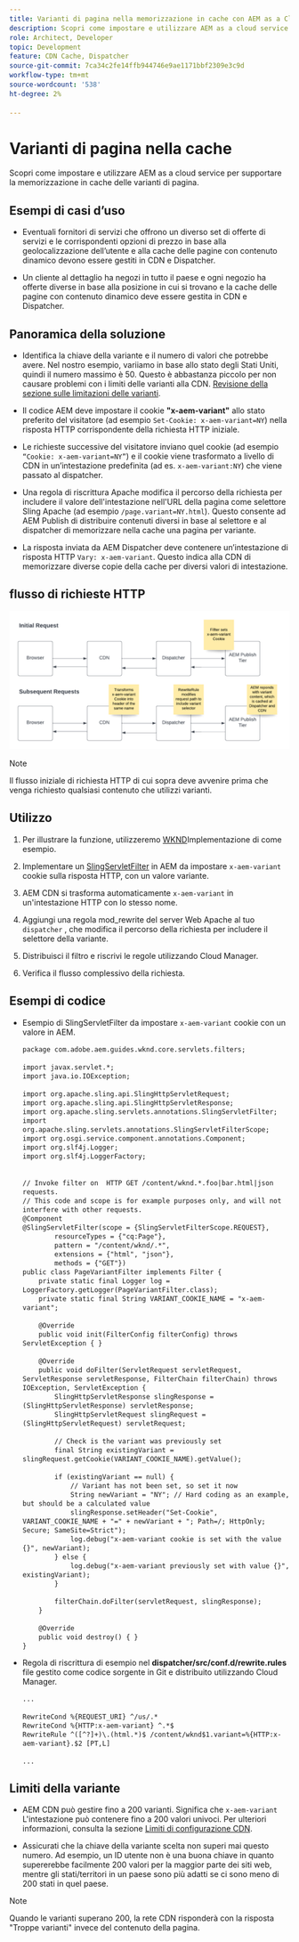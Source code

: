 ```yaml
---
title: Varianti di pagina nella memorizzazione in cache con AEM as a Cloud Service
description: Scopri come impostare e utilizzare AEM as a cloud service per supportare la memorizzazione in cache delle varianti di pagina.
role: Architect, Developer
topic: Development
feature: CDN Cache, Dispatcher
source-git-commit: 7ca34c2fe14ffb944746e9ae1171bbf2309e3c9d
workflow-type: tm+mt
source-wordcount: '538'
ht-degree: 2%

---
```


# Varianti di pagina nella cache

Scopri come impostare e utilizzare AEM as a cloud service per supportare la memorizzazione in cache delle varianti di pagina.

## Esempi di casi d’uso

+ Eventuali fornitori di servizi che offrono un diverso set di offerte di servizi e le corrispondenti opzioni di prezzo in base alla geolocalizzazione dell’utente e alla cache delle pagine con contenuto dinamico devono essere gestiti in CDN e Dispatcher.

+ Un cliente al dettaglio ha negozi in tutto il paese e ogni negozio ha offerte diverse in base alla posizione in cui si trovano e la cache delle pagine con contenuto dinamico deve essere gestita in CDN e Dispatcher.

## Panoramica della soluzione

+ Identifica la chiave della variante e il numero di valori che potrebbe avere. Nel nostro esempio, variiamo in base allo stato degli Stati Uniti, quindi il numero massimo è 50. Questo è abbastanza piccolo per non causare problemi con i limiti delle varianti alla CDN. [Revisione della sezione sulle limitazioni delle varianti](#variant-limitations).

+ Il codice AEM deve impostare il cookie __&quot;x-aem-variant&quot;__ allo stato preferito del visitatore (ad esempio `Set-Cookie: x-aem-variant=NY`) nella risposta HTTP corrispondente della richiesta HTTP iniziale.

+ Le richieste successive del visitatore inviano quel cookie (ad esempio `“Cookie: x-aem-variant=NY”`) e il cookie viene trasformato a livello di CDN in un’intestazione predefinita (ad es. `x-aem-variant:NY`) che viene passato al dispatcher.

+ Una regola di riscrittura Apache modifica il percorso della richiesta per includere il valore dell&#39;intestazione nell&#39;URL della pagina come selettore Sling Apache (ad esempio `/page.variant=NY.html`). Questo consente ad AEM Publish di distribuire contenuti diversi in base al selettore e al dispatcher di memorizzare nella cache una pagina per variante.

+ La risposta inviata da AEM Dispatcher deve contenere un’intestazione di risposta HTTP `Vary: x-aem-variant`. Questo indica alla CDN di memorizzare diverse copie della cache per diversi valori di intestazione.

## flusso di richieste HTTP

![Flusso della richiesta di cache variante](./assets/variant-cache-request-flow.png)

>[!NOTE]
>
>Il flusso iniziale di richiesta HTTP di cui sopra deve avvenire prima che venga richiesto qualsiasi contenuto che utilizzi varianti.

## Utilizzo

1. Per illustrare la funzione, utilizzeremo [WKND](https://experienceleague.adobe.com/docs/experience-manager-learn/getting-started-wknd-tutorial-develop/overview.html?lang=it)Implementazione di come esempio.

1. Implementare un [SlingServletFilter](https://sling.apache.org/documentation/the-sling-engine/filters.html) in AEM da impostare `x-aem-variant` cookie sulla risposta HTTP, con un valore variante.

1. AEM CDN si trasforma automaticamente `x-aem-variant` in un&#39;intestazione HTTP con lo stesso nome.

1. Aggiungi una regola mod_rewrite del server Web Apache al tuo `dispatcher` , che modifica il percorso della richiesta per includere il selettore della variante.

1. Distribuisci il filtro e riscrivi le regole utilizzando Cloud Manager.

1. Verifica il flusso complessivo della richiesta.

## Esempi di codice

+ Esempio di SlingServletFilter da impostare `x-aem-variant` cookie con un valore in AEM.

   ```
   package com.adobe.aem.guides.wknd.core.servlets.filters;
   
   import javax.servlet.*;
   import java.io.IOException;
   
   import org.apache.sling.api.SlingHttpServletRequest;
   import org.apache.sling.api.SlingHttpServletResponse;
   import org.apache.sling.servlets.annotations.SlingServletFilter;
   import org.apache.sling.servlets.annotations.SlingServletFilterScope;
   import org.osgi.service.component.annotations.Component;
   import org.slf4j.Logger;
   import org.slf4j.LoggerFactory;
   
   
   // Invoke filter on  HTTP GET /content/wknd.*.foo|bar.html|json requests.
   // This code and scope is for example purposes only, and will not interfere with other requests.
   @Component
   @SlingServletFilter(scope = {SlingServletFilterScope.REQUEST},
           resourceTypes = {"cq:Page"},
           pattern = "/content/wknd/.*",
           extensions = {"html", "json"},
           methods = {"GET"})
   public class PageVariantFilter implements Filter {
       private static final Logger log = LoggerFactory.getLogger(PageVariantFilter.class);
       private static final String VARIANT_COOKIE_NAME = "x-aem-variant";
   
       @Override
       public void init(FilterConfig filterConfig) throws ServletException { }
   
       @Override
       public void doFilter(ServletRequest servletRequest, ServletResponse servletResponse, FilterChain filterChain) throws IOException, ServletException {
           SlingHttpServletResponse slingResponse = (SlingHttpServletResponse) servletResponse;
           SlingHttpServletRequest slingRequest = (SlingHttpServletRequest) servletRequest;
   
           // Check is the variant was previously set
           final String existingVariant = slingRequest.getCookie(VARIANT_COOKIE_NAME).getValue();
   
           if (existingVariant == null) {
               // Variant has not been set, so set it now
               String newVariant = "NY"; // Hard coding as an example, but should be a calculated value
               slingResponse.setHeader("Set-Cookie", VARIANT_COOKIE_NAME + "=" + newVariant + "; Path=/; HttpOnly; Secure; SameSite=Strict");
               log.debug("x-aem-variant cookie is set with the value {}", newVariant);
           } else {
               log.debug("x-aem-variant previously set with value {}", existingVariant);
           }
   
           filterChain.doFilter(servletRequest, slingResponse);
       }
   
       @Override
       public void destroy() { }
   }
   ```

+ Regola di riscrittura di esempio nel __dispatcher/src/conf.d/rewrite.rules__ file gestito come codice sorgente in Git e distribuito utilizzando Cloud Manager.

   ```
   ...
   
   RewriteCond %{REQUEST_URI} ^/us/.*  
   RewriteCond %{HTTP:x-aem-variant} ^.*$  
   RewriteRule ^([^?]+)\.(html.*)$ /content/wknd$1.variant=%{HTTP:x-aem-variant}.$2 [PT,L] 
   
   ...
   ```

## Limiti della variante

+ AEM CDN può gestire fino a 200 varianti. Significa che `x-aem-variant` L&#39;intestazione può contenere fino a 200 valori univoci. Per ulteriori informazioni, consulta la sezione [Limiti di configurazione CDN](https://docs.fastly.com/en/guides/resource-limits).

+ Assicurati che la chiave della variante scelta non superi mai questo numero.  Ad esempio, un ID utente non è una buona chiave in quanto supererebbe facilmente 200 valori per la maggior parte dei siti web, mentre gli stati/territori in un paese sono più adatti se ci sono meno di 200 stati in quel paese.

>[!NOTE]
>
>Quando le varianti superano 200, la rete CDN risponderà con la risposta &quot;Troppe varianti&quot; invece del contenuto della pagina.
